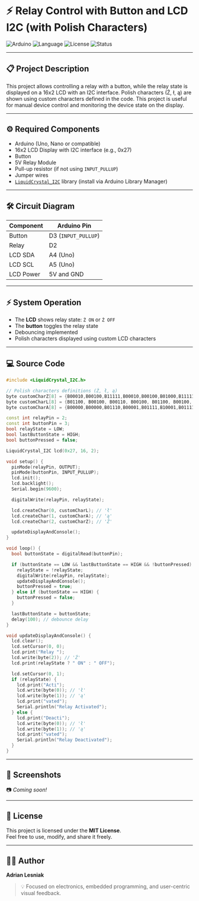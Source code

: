 # ⚡ Relay Control with Button and LCD I2C (with Polish Characters)

![Arduino](https://img.shields.io/badge/Platform-Arduino-blue.svg)
![Language](https://img.shields.io/badge/Language-C%2B%2B-brightgreen.svg)
![License](https://img.shields.io/badge/License-MIT-yellow.svg)
![Status](https://img.shields.io/badge/Status-Completed-success.svg)

---

## 📋 Project Description  
This project allows controlling a relay with a button, while the relay state is displayed on a 16x2 LCD with an I2C interface. Polish characters (Ź, ł, ą) are shown using custom characters defined in the code. This project is useful for manual device control and monitoring the device state on the display.

---

## ⚙️ Required Components
- Arduino (Uno, Nano or compatible)
- 16x2 LCD Display with I2C interface (e.g., 0x27)
- Button
- 5V Relay Module
- Pull-up resistor (if not using `INPUT_PULLUP`)
- Jumper wires
- [`LiquidCrystal_I2C`](https://github.com/johnrickman/LiquidCrystal_I2C) library (install via Arduino Library Manager)

---

## 🛠️ Circuit Diagram

| Component    | Arduino Pin        |
|--------------|--------------------|
| Button       | D3 (`INPUT_PULLUP`)|
| Relay        | D2                 |
| LCD SDA      | A4 (Uno)           |
| LCD SCL      | A5 (Uno)           |
| LCD Power    | 5V and GND         |

---

## ⚡ System Operation

- The **LCD** shows relay state: `Ź ON` or `Ź OFF`
- The **button** toggles the relay state
- Debouncing implemented
- Polish characters displayed using custom LCD characters

---

## 💻 Source Code

```cpp
#include <LiquidCrystal_I2C.h>

// Polish characters definitions (Ź, ł, ą)
byte customCharZ[8] = {B00010,B00100,B11111,B00010,B00100,B01000,B11111,B00000}; // 'Ź'
byte customCharL[8] = {B01100, B00100, B00110, B00100, B01100, B00100, B01110, 0}; // 'ł'
byte customCharA[8] = {B00000,B00000,B01110,B00001,B01111,B10001,B01111,B00001}; // 'ą'

const int relayPin = 2;
const int buttonPin = 3;
bool relayState = LOW;
bool lastButtonState = HIGH;
bool buttonPressed = false;

LiquidCrystal_I2C lcd(0x27, 16, 2);

void setup() {
  pinMode(relayPin, OUTPUT);
  pinMode(buttonPin, INPUT_PULLUP);
  lcd.init();
  lcd.backlight();
  Serial.begin(9600);

  digitalWrite(relayPin, relayState);

  lcd.createChar(0, customCharL); // 'ł'
  lcd.createChar(1, customCharA); // 'ą'
  lcd.createChar(2, customCharZ); // 'Ź'

  updateDisplayAndConsole();
}

void loop() {
  bool buttonState = digitalRead(buttonPin);

  if (buttonState == LOW && lastButtonState == HIGH && !buttonPressed) {
    relayState = !relayState;
    digitalWrite(relayPin, relayState);
    updateDisplayAndConsole();
    buttonPressed = true;
  } else if (buttonState == HIGH) {
    buttonPressed = false;
  }

  lastButtonState = buttonState;
  delay(100); // debounce delay
}

void updateDisplayAndConsole() {
  lcd.clear();
  lcd.setCursor(0, 0);
  lcd.print("Relay ");
  lcd.write(byte(2)); // 'Ź'
  lcd.print(relayState ? " ON" : " OFF");

  lcd.setCursor(0, 1);
  if (relayState) {
    lcd.print("Acti");
    lcd.write(byte(0)); // 'ł'
    lcd.write(byte(1)); // 'ą'
    lcd.print("vated");
    Serial.println("Relay Activated");
  } else {
    lcd.print("Deacti");
    lcd.write(byte(0)); // 'ł'
    lcd.write(byte(1)); // 'ą'
    lcd.print("vated");
    Serial.println("Relay Deactivated");
  }
}


```

---

## 📸 Screenshots

📷 *Coming soon!*  

---

## 📃 License

This project is licensed under the **MIT License**.  
Feel free to use, modify, and share it freely.

---

## 👨‍💻 Author

**Adrian Lesniak**  
> 💡 Focused on electronics, embedded programming, and user-centric visual feedback.
